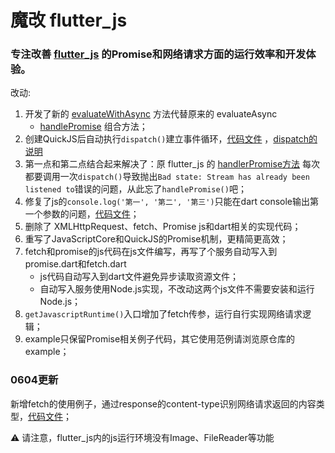# 魔改 flutter_js

### 专注改善 [flutter_js](https://github.com/abner/flutter_js) 的Promise和网络请求方面的运行效率和开发体验。

改动:

1. 开发了新的 [evaluateWithAsync](/lib/extension/promise.dart#L46) 方法代替原来的 evaluateAsync
    + [handlePromise](https://github.com/abner/flutter_js/blob/0dbf4138da63d1cfdd5ad4d53b9bdd974c4dfcfd/lib/extensions/handle_promises.dart#L96)
      组合方法；
1. 创建QuickJS后自动执行`dispatch()`建立事件循环，[代码文件](./lib/flutter_js.dart#L28)
   ，[dispatch的说明](https://github.com/ekibun/flutter_qjs/blob/master/README-CN.md#%E5%9F%BA%E6%9C%AC%E4%BD%BF%E7%94%A8)
1. 第一点和第二点结合起来解决了：原 flutter_js
   的 [handlerPromise方法](https://github.com/abner/flutter_js/blob/0dbf4138da63d1cfdd5ad4d53b9bdd974c4dfcfd/example/lib/main.dart#L128)
   每次都要调用一次`dispatch()`导致抛出`Bad state: Stream has already been listened to`错误的问题，从此忘了`handlePromise()`吧；
1. 修复了js的`console.log('第一', '第二', '第三')`只能在dart console输出第一个参数的问题，[代码文件](./lib/javascript_runtime.dart#L110)；
1. 删除了 XMLHttpRequest、fetch、Promise js和dart相关的实现代码；
1. 重写了JavaScriptCore和QuickJS的Promise机制，更精简更高效；
1. fetch和promise的js代码在js文件编写，再写了个服务自动写入到promise.dart和fetch.dart
    * js代码自动写入到dart文件避免异步读取资源文件；
    * 自动写入服务使用Node.js实现，不改动这两个js文件不需要安装和运行Node.js；
1. `getJavascriptRuntime()`入口增加了fetch传参，运行自行实现网络请求逻辑；
1. example只保留Promise相关例子代码，其它使用范例请浏览原仓库的example；

### 0604更新

新增fetch的使用例子，通过response的content-type识别网络请求返回的内容类型，[代码文件](example/lib/main.dart#L74)；

⚠️ 请注意，flutter_js内的js运行环境没有Image、FileReader等功能